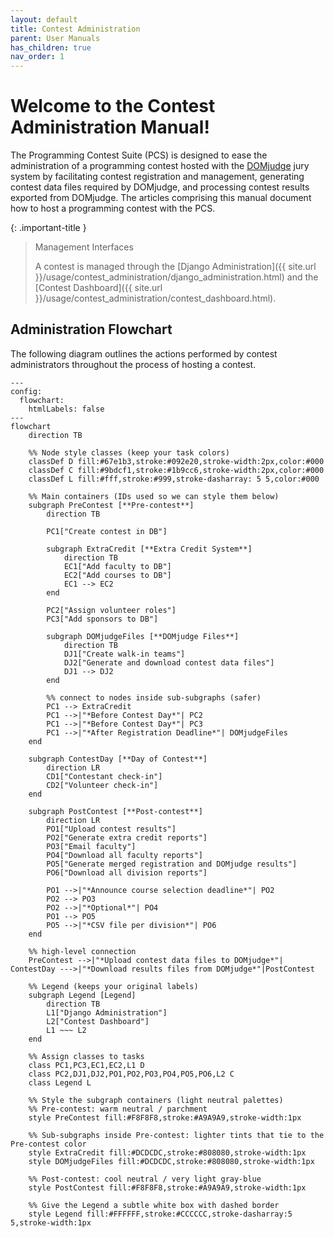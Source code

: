 ```yaml
---
layout: default
title: Contest Administration
parent: User Manuals
has_children: true
nav_order: 1
---
```


# Welcome to the Contest Administration Manual!

The Programming Contest Suite (PCS) is designed to ease the administration of a programming contest hosted with the [DOMjudge](https://www.domjudge.org/) jury system by facilitating contest registration and management, generating contest data files required by DOMjudge, and processing contest results exported from DOMjudge. The articles comprising this manual document how to host a programming contest with the PCS. 

{: .important-title }
> Management Interfaces
>
> A contest is managed through the [Django Administration]({{ site.url }}/usage/contest_administration/django_administration.html) and the [Contest Dashboard]({{ site.url }}/usage/contest_administration/contest_dashboard.html). 

## Administration Flowchart

The following diagram outlines the actions performed by contest administrators throughout the process of hosting a contest.

```mermaid
---
config:
  flowchart:
    htmlLabels: false
---
flowchart
    direction TB

    %% Node style classes (keep your task colors)
    classDef D fill:#67e1b3,stroke:#092e20,stroke-width:2px,color:#000
    classDef C fill:#9bdcf1,stroke:#1b9cc6,stroke-width:2px,color:#000
    classDef L fill:#fff,stroke:#999,stroke-dasharray: 5 5,color:#000

    %% Main containers (IDs used so we can style them below)
    subgraph PreContest [**Pre-contest**]
        direction TB

        PC1["Create contest in DB"]

        subgraph ExtraCredit [**Extra Credit System**]
            direction TB
            EC1["Add faculty to DB"]
            EC2["Add courses to DB"]
            EC1 --> EC2
        end

        PC2["Assign volunteer roles"]
        PC3["Add sponsors to DB"]

        subgraph DOMjudgeFiles [**DOMjudge Files**]
            direction TB
            DJ1["Create walk-in teams"]
            DJ2["Generate and download contest data files"]
            DJ1 --> DJ2
        end

        %% connect to nodes inside sub-subgraphs (safer)
        PC1 --> ExtraCredit 
        PC1 -->|"*Before Contest Day*"| PC2
        PC1 -->|"*Before Contest Day*"| PC3
        PC1 -->|"*After Registration Deadline*"| DOMjudgeFiles
    end

    subgraph ContestDay [**Day of Contest**]
        direction LR
        CD1["Contestant check-in"]
        CD2["Volunteer check-in"]
    end

    subgraph PostContest [**Post-contest**]
        direction LR
        PO1["Upload contest results"]
        PO2["Generate extra credit reports"]
        PO3["Email faculty"]
        PO4["Download all faculty reports"]
        PO5["Generate merged registration and DOMjudge results"]
        PO6["Download all division reports"]

        PO1 -->|"*Announce course selection deadline*"| PO2 
        PO2 --> PO3
        PO2 -->|"*Optional*"| PO4
        PO1 --> PO5
        PO5 -->|"*CSV file per division*"| PO6
    end

    %% high-level connection
    PreContest -->|"*Upload contest data files to DOMjudge*"| ContestDay --->|"*Download results files from DOMjudge*"|PostContest

    %% Legend (keeps your original labels)
    subgraph Legend [Legend]
        direction TB
        L1["Django Administration"]
        L2["Contest Dashboard"]
        L1 ~~~ L2
    end

    %% Assign classes to tasks
    class PC1,PC3,EC1,EC2,L1 D
    class PC2,DJ1,DJ2,PO1,PO2,PO3,PO4,PO5,PO6,L2 C
    class Legend L

    %% Style the subgraph containers (light neutral palettes)
    %% Pre-contest: warm neutral / parchment
    style PreContest fill:#F8F8F8,stroke:#A9A9A9,stroke-width:1px

    %% Sub-subgraphs inside Pre-contest: lighter tints that tie to the Pre-contest color
    style ExtraCredit fill:#DCDCDC,stroke:#808080,stroke-width:1px
    style DOMjudgeFiles fill:#DCDCDC,stroke:#808080,stroke-width:1px

    %% Post-contest: cool neutral / very light gray-blue
    style PostContest fill:#F8F8F8,stroke:#A9A9A9,stroke-width:1px

    %% Give the Legend a subtle white box with dashed border
    style Legend fill:#FFFFFF,stroke:#CCCCCC,stroke-dasharray:5 5,stroke-width:1px
```
